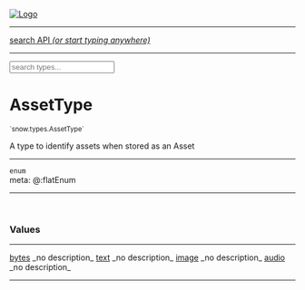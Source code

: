 
[![Logo](../../../images/logo.png)](../../../api/index.html)

<hr/>
<a href="#" id="search_bar" onclick="return;"><div> search API <em>(or start typing anywhere)</em> </div></a>
<hr/>

<script src="../../../js/omnibar.js"> </script>
<link rel="stylesheet" type="text/css" href="../../../css/omnibar.css" media="all">

<div id="omnibar"> <a href="#" onclick="return" id="omnibar_close"></a> <input id="omnibar_text" type="text" placeholder="search types..."></input></div>
<script  id="typelist" data-relpath="../../../" data-types="snow.App,snow.AppFixedTimestep,snow.Core,snow.CoreBinding,snow.Log,snow.Snow,snow.assets.Asset,snow.assets.AssetAudio,snow.assets.AssetBytes,snow.assets.AssetImage,snow.assets.AssetSystem,snow.assets.AssetSystemBinding,snow.assets.AssetText,snow.assets.Assets,snow.audio.Audio,snow.audio.AudioSystem,snow.audio.AudioSystemBinding,snow.audio.Sound,snow.audio.SoundBinding,snow.audio.SoundStream,snow.audio.openal.AL,snow.audio.openal.ALC,snow.audio.openal.Context,snow.audio.openal.Device,snow.input.Input,snow.input.InputSystem,snow.input.InputSystemBinding,snow.input.Keycodes,snow.input.MapIntBool,snow.input.MapIntFloat,snow.input.Scancodes,snow.io.IO,snow.io.IOSystem,snow.io.IOSystemBinding,snow.platform.native.Core,snow.platform.native.StaticSnow,snow.platform.native.assets.AssetSystem,snow.platform.native.audio.AudioSystem,snow.platform.native.audio.Sound,snow.platform.native.audio.SoundStream,snow.platform.native.audio.openal.AL,snow.platform.native.audio.openal.ALC,snow.platform.native.audio.openal.AudioSystem,snow.platform.native.audio.openal.Context,snow.platform.native.audio.openal.Device,snow.platform.native.audio.openal.OpenALHelper,snow.platform.native.audio.openal.Sound,snow.platform.native.audio.openal.SoundStream,snow.platform.native.audio.openal._AL.Context_Impl_,snow.platform.native.audio.openal._AL.Device_Impl_,snow.platform.native.input.InputSystem,snow.platform.native.input.sdl.ControllerEventType,snow.platform.native.input.sdl.GamepadEventTypes,snow.platform.native.input.sdl.InputSystem,snow.platform.native.input.sdl.KeyEventType,snow.platform.native.input.sdl.KeyEventTypes,snow.platform.native.input.sdl.ModValue,snow.platform.native.input.sdl.MouseEventType,snow.platform.native.input.sdl.MouseEventTypes,snow.platform.native.input.sdl.TouchEventTypes,snow.platform.native.input.sdl.TouchState,snow.platform.native.io.IOFile,snow.platform.native.io.IOSystem,snow.platform.native.render.opengl.GL,snow.platform.native.render.opengl.GLActiveInfo,snow.platform.native.render.opengl.GLBuffer,snow.platform.native.render.opengl.GLContextAttributes,snow.platform.native.render.opengl.GLFBO,snow.platform.native.render.opengl.GLFramebuffer,snow.platform.native.render.opengl.GLObject,snow.platform.native.render.opengl.GLProgram,snow.platform.native.render.opengl.GLRBO,snow.platform.native.render.opengl.GLRenderbuffer,snow.platform.native.render.opengl.GLShader,snow.platform.native.render.opengl.GLShaderPrecisionFormat,snow.platform.native.render.opengl.GLTexture,snow.platform.native.render.opengl.GLUniformLocation,snow.platform.native.render.opengl._GL.GLFramebuffer_Impl_,snow.platform.native.render.opengl._GL.GLRenderbuffer_Impl_,snow.platform.native.utils.ArrayBuffer,snow.platform.native.utils.ArrayBufferView,snow.platform.native.utils.ByteArray,snow.platform.native.utils.Compression,snow.platform.native.utils.Float32Array,snow.platform.native.utils.Int16Array,snow.platform.native.utils.Int32Array,snow.platform.native.utils.Int8Array,snow.platform.native.utils.UInt16Array,snow.platform.native.utils.UInt32Array,snow.platform.native.utils.UInt8Array,snow.platform.native.utils.UInt8ClampedArray,snow.platform.native.window.WindowSystem,snow.platform.native.window.sdl.WindowSystem,snow.platform.web.assets.psd.PSD,snow.platform.web.audio.AudioSystem,snow.platform.web.audio.Sound,snow.platform.web.audio.SoundStream,snow.platform.web.audio.howlerjs.AudioParams,snow.platform.web.audio.howlerjs.AudioSystem,snow.platform.web.audio.howlerjs.Howl,snow.platform.web.audio.howlerjs.Howler,snow.platform.web.audio.howlerjs.SoundStream,snow.platform.web.audio.howlerjs.SpriteParams,snow.render.opengl.GL,snow.render.opengl.GLActiveInfo,snow.render.opengl.GLBuffer,snow.render.opengl.GLContextAttributes,snow.render.opengl.GLFramebuffer,snow.render.opengl.GLProgram,snow.render.opengl.GLRenderbuffer,snow.render.opengl.GLShader,snow.render.opengl.GLTexture,snow.render.opengl.GLUniformLocation,snow.types.AppConfig,snow.types.AppConfigNative,snow.types.AppConfigWeb,snow.types.AssetAudioOptions,snow.types.AssetBytesOptions,snow.types.AssetImageOptions,snow.types.AssetInfo,snow.types.AssetTextOptions,snow.types.AssetType,snow.types.AudioDataBlob,snow.types.AudioDataInfo,snow.types.AudioFormatType,snow.types.AudioHandle,snow.types.AudioInfo,snow.types.DisplayMode,snow.types.FileEvent,snow.types.FileEventType,snow.types.FileEvents,snow.types.FileFilter,snow.types.GamepadDeviceEventType,snow.types.ImageInfo,snow.types.InputEvent,snow.types.InputEventType,snow.types.InputEvents,snow.types.Key,snow.types.ModState,snow.types.Scan,snow.types.SnowConfig,snow.types.SystemEvent,snow.types.SystemEventType,snow.types.SystemEvents,snow.types.TextEventType,snow.types.WindowConfig,snow.types.WindowEvent,snow.types.WindowEventType,snow.types.WindowEvents,snow.types.WindowHandle,snow.utils.AbstractClass,snow.utils.AbstractClassBuilder,snow.utils.ArrayBuffer,snow.utils.ArrayBufferView,snow.utils.ByteArray,snow.utils.Float32Array,snow.utils.IDataInput,snow.utils.IMemoryRange,snow.utils.Int16Array,snow.utils.Int32Array,snow.utils.Int8Array,snow.utils.Libs,snow.utils.Timer,snow.utils.UInt16Array,snow.utils.UInt32Array,snow.utils.UInt8Array,snow.utils.UIntClamped8Array,snow.utils._AbstractClass.StringMap,snow.utils.format.png.Chunk,snow.utils.format.png.Color,snow.utils.format.png.Data,snow.utils.format.png.Header,snow.utils.format.png.Reader,snow.utils.format.png.Tools,snow.utils.format.png.Writer,snow.utils.format.tools.Adler32,snow.utils.format.tools.Deflate,snow.utils.format.tools.HuffTools,snow.utils.format.tools.Huffman,snow.utils.format.tools.Inflate,snow.utils.format.tools.InflateImpl,snow.utils.format.tools.MemoryBytes,snow.utils.format.tools._InflateImpl.State,snow.utils.format.tools._InflateImpl.Window,snow.window.Window,snow.window.WindowSystem,snow.window.WindowSystemBinding,snow.window.Windowing"></script>


<h1>AssetType</h1>
<small>`snow.types.AssetType`</small>

A type to identify assets when stored as an Asset

<hr/>

`enum`<br/><span class="meta">
meta: @:flatEnum</span>

<hr/>


&nbsp;
&nbsp;



<h3>Values</h3> <hr/><span class="member signature apipage">
            <a name="bytes"><a class="lift" href="#bytes">bytes</a></a>
        </span>
        <span class="small_desc_flat"> _no description_ </span><span class="member signature apipage">
            <a name="text"><a class="lift" href="#text">text</a></a>
        </span>
        <span class="small_desc_flat"> _no description_ </span><span class="member signature apipage">
            <a name="image"><a class="lift" href="#image">image</a></a>
        </span>
        <span class="small_desc_flat"> _no description_ </span><span class="member signature apipage">
            <a name="audio"><a class="lift" href="#audio">audio</a></a>
        </span>
        <span class="small_desc_flat"> _no description_ </span>



<hr/>

&nbsp;
&nbsp;
&nbsp;
&nbsp;